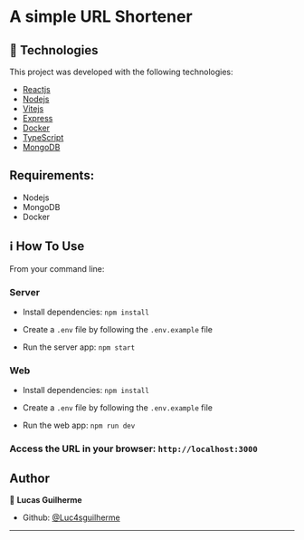 # A simple URL Shortener

## 🚀 Technologies

This project was developed with the following technologies:

-  [Reactjs][reactjs]
-  [Nodejs][nodejs]
-  [Vitejs][vitejs]
-  [Express][express]
-  [Docker][docker]
-  [TypeScript][Typescript]
-  [MongoDB][mongodb]

## Requirements:
- Nodejs
- MongoDB
- Docker

## :information_source: How To Use

From your command line:

### Server
  - Install dependencies: `npm install`

  - Create a `.env` file by following the `.env.example` file

  - Run the server app: `npm start`

### Web
  - Install dependencies: `npm install`

  - Create a `.env` file by following the `.env.example` file

  - Run the web app: `npm run dev`

### Access the URL in your browser: `http://localhost:3000`

## Author

👤 **Lucas Guilherme**

- Github: [@Luc4sguilherme](https://github.com/Luc4sguilherme)

---

[nodejs]: https://nodejs.org/
[docker]: https://www.docker.com/
[reactjs]: https://pt-br.reactjs.org/
[vitejs]: https://vitejs.dev/
[express]: https://expressjs.com/
[typescript]: https://www.typescriptlang.org/
[mongodb]: https://www.mongodb.com/

